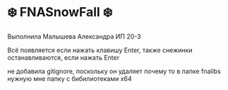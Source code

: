 # ❄️ FNASnowFall ❄️
Выполнила Малышева Александра ИП 20-3

Всё появляется если нажать клавишу Enter, также снежинки останавливаются, если нажать Enter

не добавила gitignore, поскольку он удаляет почему то в папке fnalibs нужную мне папку с бибилиотеками x64
